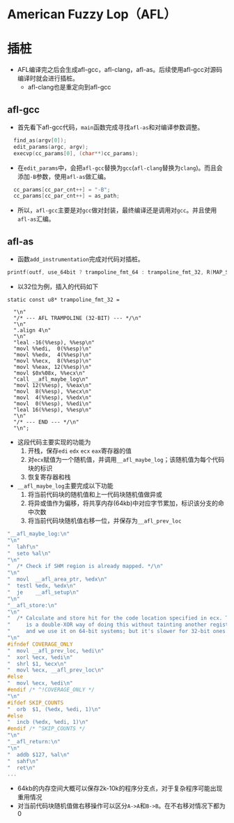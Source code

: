 American Fuzzy Lop（AFL）
=
# 插桩
* AFL编译完之后会生成afl-gcc，afl-clang，afl-as。后续使用afl-gcc对源码编译时就会进行插桩。
  * afl-clang也是重定向到afl-gcc
## afl-gcc
* 首先看下afl-gcc代码，`main`函数完成寻找`afl-as`和对编译参数调整。
```c
  find_as(argv[0]);
  edit_params(argc, argv);
  execvp(cc_params[0], (char**)cc_params);
```
* 在`edit_params`中，会把`afl-gcc`替换为`gcc`(`afl-clang`替换为`clang`)。而且会添加`-B`参数，使用`afl-as`做汇编。
```c
  cc_params[cc_par_cnt++] = "-B";
  cc_params[cc_par_cnt++] = as_path;
```
* 所以，`afl-gcc`主要是对`gcc`做对封装，最终编译还是调用对`gcc`。并且使用`afl-as`汇编。
## afl-as
* 函数`add_instrumentation`完成对代码对插桩。
```c
printf(outf, use_64bit ? trampoline_fmt_64 : trampoline_fmt_32, R(MAP_SIZE));
```
* 以32位为例，插入的代码如下
```
static const u8* trampoline_fmt_32 =

  "\n"
  "/* --- AFL TRAMPOLINE (32-BIT) --- */\n"
  "\n"
  ".align 4\n"
  "\n"
  "leal -16(%%esp), %%esp\n"
  "movl %%edi,  0(%%esp)\n"
  "movl %%edx,  4(%%esp)\n"
  "movl %%ecx,  8(%%esp)\n"
  "movl %%eax, 12(%%esp)\n"
  "movl $0x%08x, %%ecx\n"
  "call __afl_maybe_log\n"
  "movl 12(%%esp), %%eax\n"
  "movl  8(%%esp), %%ecx\n"
  "movl  4(%%esp), %%edx\n"
  "movl  0(%%esp), %%edi\n"
  "leal 16(%%esp), %%esp\n"
  "\n"
  "/* --- END --- */\n"
  "\n";
  ```
  * 这段代码主要实现的功能为
    1. 开栈，保存`edi` `edx` `ecx` `eax`寄存器的值
    2. 对`ecx`赋值为一个随机值，并调用`__afl_maybe_log`；该随机值为每个代码块的标识
    3. 恢复寄存器和栈
  * `__afl_maybe_log`主要完成以下功能
    1. 将当前代码块的随机值和上一代码块随机值做异或
    2. 将异或值作为偏移，将共享内存(64kb)中对应字节累加，标识该分支的命中次数
    3. 将当前代码块随机值右移一位，并保存为`__afl_prev_loc`
  ```c
  "__afl_maybe_log:\n"
  "\n"
  "  lahf\n"
  "  seto %al\n"
  "\n"
  "  /* Check if SHM region is already mapped. */\n"
  "\n"
  "  movl  __afl_area_ptr, %edx\n"
  "  testl %edx, %edx\n"
  "  je    __afl_setup\n"
  "\n"
  "__afl_store:\n"
  "\n"
  "  /* Calculate and store hit for the code location specified in ecx. There\n"
  "     is a double-XOR way of doing this without tainting another register,\n"
  "     and we use it on 64-bit systems; but it's slower for 32-bit ones. */\n"
  "\n"
#ifndef COVERAGE_ONLY
  "  movl __afl_prev_loc, %edi\n"
  "  xorl %ecx, %edi\n"
  "  shrl $1, %ecx\n"
  "  movl %ecx, __afl_prev_loc\n"
#else
  "  movl %ecx, %edi\n"
#endif /* ^!COVERAGE_ONLY */
  "\n"
#ifdef SKIP_COUNTS
  "  orb  $1, (%edx, %edi, 1)\n"
#else
  "  incb (%edx, %edi, 1)\n"
#endif /* ^SKIP_COUNTS */
  "\n"
  "__afl_return:\n"
  "\n"
  "  addb $127, %al\n"
  "  sahf\n"
  "  ret\n"
  ...
  ```
  * 64kb的内存空间大概可以保存2k-10k的程序分支点，对于复杂程序可能出现重用情况
  * 对当前代码块随机值做右移操作可以区分`A->A`和`B->B`。在不右移对情况下都为0
